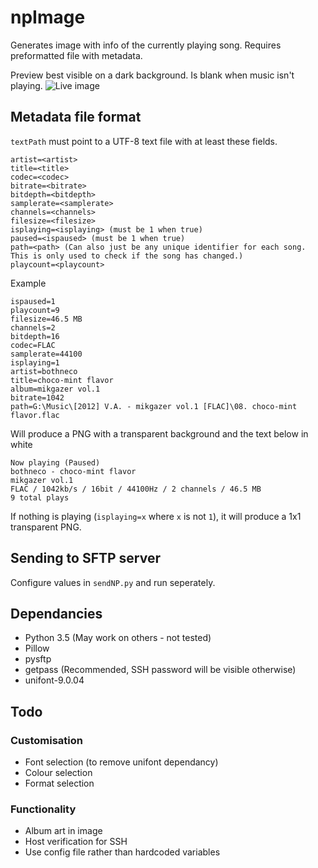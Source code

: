 # npImage
Generates image with info of the currently playing song. Requires preformatted file with metadata.

Preview best visible on a dark background. Is blank when music isn't playing.
![Live image](https://maciozo.com/dontdelete/np.png)

## Metadata file format
`textPath` must point to a UTF-8 text file with at least these fields.
```
artist=<artist>
title=<title>
codec=<codec>
bitrate=<bitrate>
bitdepth=<bitdepth>
samplerate=<samplerate>
channels=<channels>
filesize=<filesize>
isplaying=<isplaying> (must be 1 when true)
paused=<ispaused> (must be 1 when true)
path=<path> (Can also just be any unique identifier for each song. This is only used to check if the song has changed.)
playcount=<playcount>
```

Example
```
ispaused=1
playcount=9
filesize=46.5 MB
channels=2
bitdepth=16
codec=FLAC
samplerate=44100
isplaying=1
artist=bothneco
title=choco-mint flavor
album=mikgazer vol.1
bitrate=1042
path=G:\Music\[2012] V.A. - mikgazer vol.1 [FLAC]\08. choco-mint flavor.flac
```

Will produce a PNG with a transparent background and the text below in white
```
Now playing (Paused)
bothneco - choco-mint flavor
mikgazer vol.1
FLAC / 1042kb/s / 16bit / 44100Hz / 2 channels / 46.5 MB
9 total plays
```

If nothing is playing (`isplaying=x` where `x` is not `1`), it will produce a 1x1 transparent PNG.

## Sending to SFTP server
Configure values in `sendNP.py` and run seperately.

## Dependancies
- Python 3.5 (May work on others - not tested)
- Pillow
- pysftp
- getpass (Recommended, SSH password will be visible otherwise)
- unifont-9.0.04

## Todo
### Customisation
- Font selection (to remove unifont dependancy)
- Colour selection
- Format selection

### Functionality
- Album art in image
- Host verification for SSH
- Use config file rather than hardcoded variables
